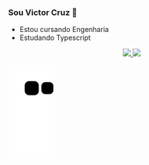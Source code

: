 ### Sou Victor Cruz 👋

- Estou cursando Engenharia
- Estudando Typescript

<div align="center">
  <a href="https://github.com/VCOliver">
  <img height="180em" src="https://github-readme-stats.vercel.app/api?username=VCOliver&show_icons=true&theme=dracula&include_all_commits=true&count_private=true"/>
  <img height="180em" src="https://github-readme-stats.vercel.app/api/top-langs/?username=VCOliver&layout=compact&langs_count=7&theme=dracula"/>
</div>
  
<div>
  
  ![Snake animation](https://github.com/VCOliver/VCOliver/blob/output/github-contribution-grid-snake.svg)
  
</div>
